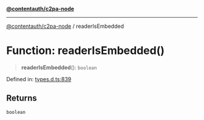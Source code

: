 [**@contentauth/c2pa-node**](../README.md)

***

[@contentauth/c2pa-node](../README.md) / readerIsEmbedded

# Function: readerIsEmbedded()

> **readerIsEmbedded**(): `boolean`

Defined in: [types.d.ts:839](https://github.com/contentauth/c2pa-node-v2/blob/8bb2490bb1f0c6c00c0930669451a7750cccfebc/js-src/types.d.ts#L839)

## Returns

`boolean`

